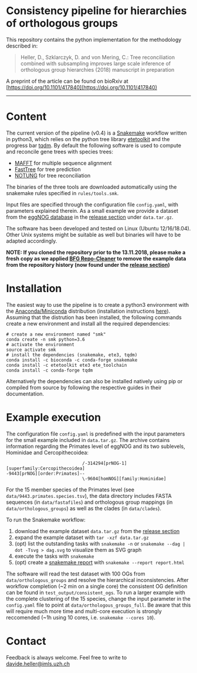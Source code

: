# Consistency pipeline for hierarchies of orthologous groups

This repository contains the python implementation for the methodology described in:

> Heller, D., Szklarczyk, D. and von Mering, C.: Tree reconciliation combined with subsampling improves large scale inference of orthologous group hierarchies (2018) manuscript in preparation

A preprint of the article can be found on bioRxiv at [https://doi.org/10.1101/417840](https://doi.org/10.1101/417840)

---

# Content

The current version of the pipeline (v0.4) is a [Snakemake](https://snakemake.readthedocs.io/en/stable) workflow written in python3, which relies on the python tree library [etetoolkit](http://etetoolkit.org) and the progress bar [tqdm](https://github.com/tqdm/tqdm). By default the following software is used to compute and reconcile gene trees with species trees:

- [MAFFT](https://mafft.cbrc.jp/alignment/software/linuxportable.html) for multiple sequence alignment
- [FastTree](http://www.microbesonline.org/fasttree/#Install) for tree prediction
- [NOTUNG](http://www.cs.cmu.edu/~durand/Notung/) for tree reconciliation

The binaries of the three tools are downloaded automatically using the snakemake rules specified in `rules/tools.smk`. 

Input files are specified through the configuration file `config.yaml`, with parameters explained therein. As a small example we provide a dataset from the [eggNOG database](http://eggnog.embl.de) in the [release section](https://github.com/meringlab/og_consistency_pipeline/releases) under `data.tar.gz`.

The software has been developed and tested on Linux (Ubuntu 12/16/18.04). Other Unix systems might be suitable as well but binaries will have to be adapted accordingly.

**NOTE: If you cloned the repository prior to the 13.11.2018, please make a fresh copy as we applied [BFG Repo-Cleaner](https://rtyley.github.io/bfg-repo-cleaner/) to remove the example data from the repository history (now found under the [release section](https://github.com/meringlab/og_consistency_pipeline/releases))**

# Installation

The easiest way to use the pipeline is to create a python3 environment with the [Anaconda/Miniconda](https://www.anaconda.com) distribution (installation instructions [here](https://conda.io/docs/user-guide/install/index.html)). Assuming that the distrution has been installed, the following commands create a new environment and install all the required dependencies:

```
# create a new environment named "smk"
conda create -n smk python=3.6
# activate the environment
source activate smk
# install the dependencies (snakemake, ete3, tqdm)
conda install -c bioconda -c conda-forge snakemake
conda install -c etetoolkit ete3 ete_toolchain 
conda install -c conda-forge tqdm
```

Alternatively the dependencies can also be installed natively using pip or compiled from source by following the respective guides in their documentation.

# Example execution

The configuration file `config.yaml` is predefined with the input parameters for the small example included in `data.tar.gz`. The archive contains information regarding the Primates level of eggNOG and its two sublevels, Hominidae and Cercopithecoidea:

```
                             /-314294[prNOG-1][superfamily:Cercopithecoidea]
-9443[prNOG][order:Primates]--
                             \-9604[homNOG][family:Hominidae]
```

For the 15 member species of the Primates level (see `data/9443.primates.species.tsv`), the data directory includes FASTA sequences (in `data/fastafiles`) and orthologous group mappings (in `data/orthologous_groups`) as well as the clades (in `data/clades`). 

To run the Snakemake workflow: 

1. download the example dataset `data.tar.gz` from the [release section](https://github.com/meringlab/og_consistency_pipeline/releases)
1. expand the example dataset with `tar -xzf data.tar.gz` 
2. (opt) list the outstanding tasks with `snakemake -n` or `snakemake --dag | dot -Tsvg > dag.svg` to visualize them as SVG graph
3. execute the tasks with `snakemake`
4. (opt) create a [snakemake report](https://snakemake.readthedocs.io/en/stable/snakefiles/reporting.html) with `snakemake --report report.html`

The software will read the test dataset with 100 OGs from `data/orthologous_groups` and resolve the hierarchical inconsistencies. After workflow completion (~2 min on a single core) the consistent OG definition can be found in `test_output/consistent_ogs`. To run a larger example with the complete clustering of the 15 species, change the input parameter in the `config.yaml` file to point at `data/orthologous_groups_full`. Be aware that this will require much more time and multi-core execution is strongly reccomended (~1h using 10 cores, i.e. `snakemake --cores 10`).

# Contact

Feedback is always welcome. Feel free to write to davide.heller@imls.uzh.ch

